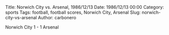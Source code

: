 Title: Norwich City vs. Arsenal, 1986/12/13
Date: 1986/12/13 00:00
Category: sports
Tags: football, football scores, Norwich City, Arsenal
Slug: norwich-city-vs-arsenal
Author: carbonero


Norwich City 1 - 1 Arsenal
